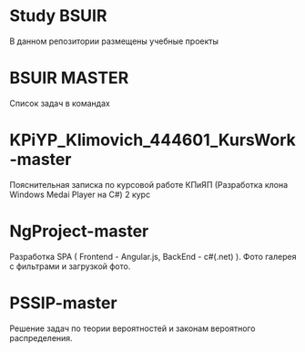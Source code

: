 # Study BSUIR

В данном репозитории размещены учебные проекты

# BSUIR MASTER 

Список задач в командах

# KPiYP_Klimovich_444601_KursWork-master

Пояснительная записка по курсовой работе КПиЯП (Разработка клона Windows Medai Player на C#) 2 курс

# NgProject-master

Разработка SPA ( Frontend - Angular.js, BackEnd - c#(.net) ). Фото галерея с фильтрами и загрузкой фото.

# PSSIP-master 

Решение задач по теории вероятностей и законам вероятного распределения.
